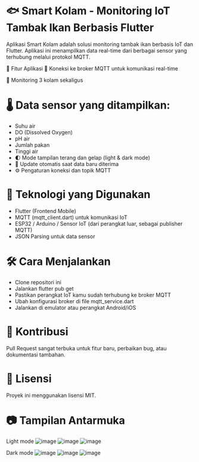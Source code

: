 # 🐟 Smart Kolam - Monitoring IoT Tambak Ikan Berbasis Flutter
Aplikasi Smart Kolam adalah solusi monitoring tambak ikan berbasis IoT dan Flutter. Aplikasi ini menampilkan data real-time dari berbagai sensor yang terhubung melalui protokol MQTT.

📱 Fitur Aplikasi
🔌 Koneksi ke broker MQTT untuk komunikasi real-time

📶 Monitoring 3 kolam sekaligus

# 🌡️ Data sensor yang ditampilkan:

- Suhu air
- DO (Dissolved Oxygen)
- pH air
- Jumlah pakan
- Tinggi air
- 🌓 Mode tampilan terang dan gelap (light & dark mode)
- 🔄 Update otomatis saat data baru diterima
- ⚙️ Pengaturan koneksi dan topik MQTT

# 🧠 Teknologi yang Digunakan

- Flutter (Frontend Mobile)
- MQTT (mqtt_client.dart) untuk komunikasi IoT
- ESP32 / Arduino / Sensor IoT (dari perangkat luar, sebagai publisher MQTT)
- JSON Parsing untuk data sensor

# 🛠️ Cara Menjalankan

- Clone repositori ini
- Jalankan flutter pub get
- Pastikan perangkat IoT kamu sudah terhubung ke broker MQTT
- Ubah konfigurasi broker di file mqtt_service.dart
- Jalankan di emulator atau perangkat Android/iOS

# 🤝 Kontribusi
Pull Request sangat terbuka untuk fitur baru, perbaikan bug, atau dokumentasi tambahan.

# 📄 Lisensi
Proyek ini menggunakan lisensi MIT.

# 📷 Tampilan Antarmuka
Light mode
![image](https://github.com/user-attachments/assets/06e4c4a6-1066-4de3-8bca-4f2c8a68310b)
![image](https://github.com/user-attachments/assets/76214a61-4409-4128-a500-25c69daa49fc)
![image](https://github.com/user-attachments/assets/97740b3e-c2e4-4d34-9600-0ad43e6d566c)

Dark mode
![image](https://github.com/user-attachments/assets/b3ceecf2-9efc-41b7-923c-deec94433ebe)
![image](https://github.com/user-attachments/assets/d7053403-d8b4-4b83-9bb7-b3adc2daf816)
![image](https://github.com/user-attachments/assets/5e3a1f36-be0e-4d78-8a12-a4213b3e1b4e)

